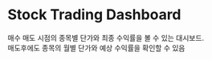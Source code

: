 # Stock Trading Dashboard
매수 매도 시점의 종목별 단가와 최종 수익률을 볼 수 있는 대시보드.   
매도후에도 종목의 월별 단가와 예상 수익률을 확인할 수 있음
